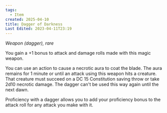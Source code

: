 ```yaml
---
tags:
  - Item
created: 2025-04-10
title: Dagger of Darkness
Last Edited: 2023-04-11T23:19
---
```


_Weapon (dagger), rare_

You gain a +1 bonus to attack and damage rolls made with this magic weapon.

You can use an action to cause a necrotic aura to coat the blade. The aura remains for 1 minute or until an attack using this weapon hits a creature. That creature must succeed on a DC 15 Constitution saving throw or take 2d10 necrotic damage. The dagger can't be used this way again until the next dawn.

Proficiency with a dagger allows you to add your proficiency bonus to the attack roll for any attack you make with it.